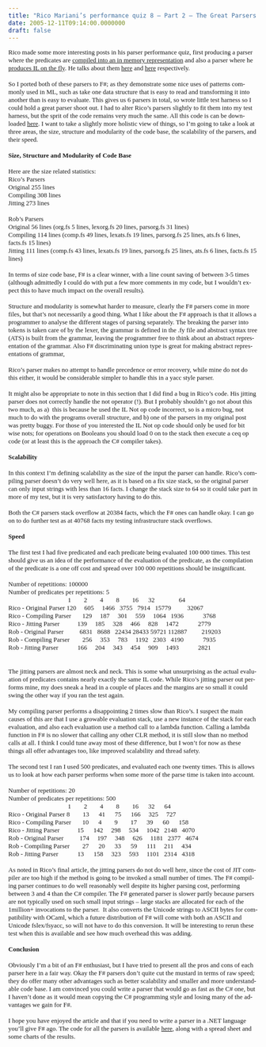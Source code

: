 ```yaml
---
title: "Rico Mariani’s performance quiz 8 – Part 2 – The Great Parsers Shoot Out"
date: 2005-12-11T09:14:00.0000000
draft: false
---
```


<P class=MsoNormal style="MARGIN: 0cm 0cm 0pt"><SPAN lang=EN-GB style="mso-ansi-language: EN-GB"><FONT size=2><FONT face=Verdana>Rico made some more interesting posts in his parser performance quiz, first producing a parser where the predicates are <A href="http://blogs.msdn.com/ricom/articles/498000.aspx">compiled into an in memory representation</A> and also a parser where he <A href="http://blogs.msdn.com/ricom/articles/498520.aspx">produces IL on the fly</A>. He talks about them <A href="http://blogs.msdn.com/ricom/archive/2005/11/29/498009.aspx">here</A> and <A href="http://blogs.msdn.com/ricom/archive/2005/11/30/498546.aspx">here</A> respectively.<?xml:namespace prefix = o ns = "urn:schemas-microsoft-com:office:office" /><o:p></o:p></FONT></FONT></SPAN></P>
<P class=MsoNormal style="MARGIN: 0cm 0cm 0pt"><SPAN lang=EN-GB style="mso-ansi-language: EN-GB"><o:p><FONT face=Verdana size=2>&nbsp;</FONT></o:p></SPAN></P>
<P class=MsoNormal style="MARGIN: 0cm 0cm 0pt"><SPAN lang=EN-GB style="mso-ansi-language: EN-GB"><FONT size=2><FONT face=Verdana>So I ported both of these parsers to F#; as they demonstrate some nice uses of patterns commonly used in ML, such as take one data structure that is easy to read and transforming it into another than is easy to evaluate. This gives us 6 parsers in total, so wrote little test harness so I could hold a great parser shoot out. I had to alter Rico&#8217;s parsers slightly to fit them into my test harness, but the sprit of the code remains very much the same. All this code is can be downloaded <A href="http://strangelights.com/download.aspx?url=/blog/downloads/parserperf2.zip">here</A>. I want to take a slightly more holistic view of things, so I&#8217;m going to take a look at three areas, the size, structure and modularity of the code base, the scalability of the parsers, and their speed.<o:p></o:p></FONT></FONT></SPAN></P>
<P class=MsoNormal style="MARGIN: 0cm 0cm 0pt"><SPAN lang=EN-GB style="mso-ansi-language: EN-GB"><o:p><FONT face=Verdana size=2>&nbsp;</FONT></o:p></SPAN></P>
<P class=MsoNormal style="MARGIN: 0cm 0cm 0pt"><B style="mso-bidi-font-weight: normal"><SPAN lang=EN-GB style="mso-ansi-language: EN-GB"><FONT size=2><FONT face=Verdana>Size, Structure and Modularity of Code Base<o:p></o:p></FONT></FONT></SPAN></B></P>
<P class=MsoNormal style="MARGIN: 0cm 0cm 0pt"><SPAN lang=EN-GB style="mso-ansi-language: EN-GB"><o:p><FONT face=Verdana size=2>&nbsp;</FONT></o:p></SPAN></P>
<P class=MsoNormal style="MARGIN: 0cm 0cm 0pt"><SPAN lang=EN-GB style="mso-ansi-language: EN-GB"><FONT size=2><FONT face=Verdana>Here are the size related statistics:<o:p></o:p></FONT></FONT></SPAN></P>
<P class=MsoNormal style="MARGIN: 0cm 0cm 0pt"><SPAN lang=EN-GB style="mso-ansi-language: EN-GB"><FONT size=2><FONT face=Verdana>Rico&#8217;s Parsers<o:p></o:p></FONT></FONT></SPAN></P>
<P class=MsoNormal style="MARGIN: 0cm 0cm 0pt"><SPAN lang=EN-GB style="mso-ansi-language: EN-GB"><FONT size=2><FONT face=Verdana>Original 255 lines<o:p></o:p></FONT></FONT></SPAN></P>
<P class=MsoNormal style="MARGIN: 0cm 0cm 0pt"><SPAN lang=EN-GB style="mso-ansi-language: EN-GB"><FONT size=2><FONT face=Verdana>Compiling 308 lines<o:p></o:p></FONT></FONT></SPAN></P>
<P class=MsoNormal style="MARGIN: 0cm 0cm 0pt"><SPAN lang=EN-GB style="mso-ansi-language: EN-GB"><FONT size=2><FONT face=Verdana>Jitting 273 lines<o:p></o:p></FONT></FONT></SPAN></P>
<P class=MsoNormal style="MARGIN: 0cm 0cm 0pt"><SPAN lang=EN-GB style="mso-ansi-language: EN-GB"><o:p><FONT face=Verdana size=2>&nbsp;</FONT></o:p></SPAN></P>
<P class=MsoNormal style="MARGIN: 0cm 0cm 0pt"><SPAN lang=EN-GB style="mso-ansi-language: EN-GB"><FONT size=2><FONT face=Verdana>Rob&#8217;s Parsers<o:p></o:p></FONT></FONT></SPAN></P>
<P class=MsoNormal style="MARGIN: 0cm 0cm 0pt"><SPAN lang=EN-GB style="mso-ansi-language: EN-GB"><FONT size=2><FONT face=Verdana>Original 56 lines (org.fs 5 lines, lexorg.fs 20 lines, parsorg.fs 31 lines)<o:p></o:p></FONT></FONT></SPAN></P>
<P class=MsoNormal style="MARGIN: 0cm 0cm 0pt"><SPAN lang=EN-GB style="mso-ansi-language: EN-GB"><FONT size=2><FONT face=Verdana>Compiling 114 lines (comp.fs 49 lines, lexats.fs 19 lines, parsorg.fs 25 lines, ats.fs 6 lines, facts.fs 15 lines)<o:p></o:p></FONT></FONT></SPAN></P>
<P class=MsoNormal style="MARGIN: 0cm 0cm 0pt"><SPAN lang=EN-GB style="mso-ansi-language: EN-GB"><FONT size=2><FONT face=Verdana>Jitting 111 lines (comp.fs 43 lines, lexats.fs 19 lines, parsorg.fs 25 lines, ats.fs 6 lines, facts.fs 15 lines)<o:p></o:p></FONT></FONT></SPAN></P>
<P class=MsoNormal style="MARGIN: 0cm 0cm 0pt"><SPAN lang=EN-GB style="mso-ansi-language: EN-GB"><o:p><FONT face=Verdana size=2>&nbsp;</FONT></o:p></SPAN></P>
<P class=MsoNormal style="MARGIN: 0cm 0cm 0pt"><SPAN lang=EN-GB style="mso-ansi-language: EN-GB"><FONT size=2><FONT face=Verdana>In terms of size code base, F# is a clear winner, with a line count saving of between 3-5 times (although admittedly I could do with put a few more comments in my code, but I wouldn&#8217;t expect this to have much impact on the overall results).<o:p></o:p></FONT></FONT></SPAN></P>
<P class=MsoNormal style="MARGIN: 0cm 0cm 0pt"><SPAN lang=EN-GB style="mso-ansi-language: EN-GB"><o:p><FONT face=Verdana size=2>&nbsp;</FONT></o:p></SPAN></P>
<P class=MsoNormal style="MARGIN: 0cm 0cm 0pt"><SPAN lang=EN-GB style="mso-ansi-language: EN-GB"><FONT size=2><FONT face=Verdana>Structure and modularity is somewhat harder to measure, clearly the F# parsers come in more files, but that&#8217;s not necessarily a good thing. What I like about the F# approach is that it allows a programmer to analyse the different stages of parsing separately. The breaking the parser into tokens is taken care of by the lexer, the grammar is defined in the .fy file and abstract syntax tree (ATS) is built from the grammar, leaving the programmer free to think about an abstract representation of the grammar. Also F# discriminating union type is great for making abstract representations of grammar, <o:p></o:p></FONT></FONT></SPAN></P>
<P class=MsoNormal style="MARGIN: 0cm 0cm 0pt"><SPAN lang=EN-GB style="mso-ansi-language: EN-GB"><o:p><FONT face=Verdana size=2>&nbsp;</FONT></o:p></SPAN></P>
<P class=MsoNormal style="MARGIN: 0cm 0cm 0pt"><SPAN lang=EN-GB style="mso-ansi-language: EN-GB"><FONT size=2><FONT face=Verdana>Rico&#8217;s parser makes no attempt to handle precedence or error recovery, while mine do not do this either, it would be considerable simpler to handle this in a yacc style parser.<o:p></o:p></FONT></FONT></SPAN></P>
<P class=MsoNormal style="MARGIN: 0cm 0cm 0pt"><SPAN lang=EN-GB style="mso-ansi-language: EN-GB"><o:p><FONT face=Verdana size=2>&nbsp;</FONT></o:p></SPAN></P>
<P class=MsoNormal style="MARGIN: 0cm 0cm 0pt"><SPAN lang=EN-GB style="mso-ansi-language: EN-GB"><FONT size=2><FONT face=Verdana>It might also be appropriate to note in this section that I did find a bug in Rico&#8217;s code. His jitting parser does not correctly handle the not operator (!). But I probably shouldn&#8217;t go not about this two much, as a)<SPAN style="mso-spacerun: yes">&nbsp; </SPAN>this is because he used the IL Not op code incorrect, so is a micro bug, not much to do with the programs overall structure, and b) one of the parsers in my original post was pretty buggy. For those of you interested the IL Not op code should only be used for bit wise nots; for operations on Booleans you should load 0 on to the stack then execute a ceq op code (or at least this is the approach the C# compiler takes).<o:p></o:p></FONT></FONT></SPAN></P>
<P class=MsoNormal style="MARGIN: 0cm 0cm 0pt"><SPAN lang=EN-GB style="mso-ansi-language: EN-GB"><o:p><FONT face=Verdana size=2>&nbsp;</FONT></o:p></SPAN></P>
<P class=MsoNormal style="MARGIN: 0cm 0cm 0pt"><B style="mso-bidi-font-weight: normal"><SPAN lang=EN-GB style="mso-ansi-language: EN-GB"><FONT size=2><FONT face=Verdana>Scalability<o:p></o:p></FONT></FONT></SPAN></B></P>
<P class=MsoNormal style="MARGIN: 0cm 0cm 0pt"><SPAN lang=EN-GB style="mso-ansi-language: EN-GB"><o:p><FONT face=Verdana size=2>&nbsp;</FONT></o:p></SPAN></P>
<P class=MsoNormal style="MARGIN: 0cm 0cm 0pt"><SPAN lang=EN-GB style="mso-ansi-language: EN-GB"><FONT size=2><FONT face=Verdana>In this context I&#8217;m defining scalability as the size of the input the parser can handle. Rico&#8217;s compiling parser doesn&#8217;t do very well here, as it is based on a fix size stack, so the original parser can only input strings with less than 16 facts. I change the stack size to 64 so it could take part in more of my test, but it is very satisfactory having to do this. <o:p></o:p></FONT></FONT></SPAN></P>
<P class=MsoNormal style="MARGIN: 0cm 0cm 0pt"><SPAN lang=EN-GB style="mso-ansi-language: EN-GB"><o:p><FONT face=Verdana size=2>&nbsp;</FONT></o:p></SPAN></P>
<P class=MsoNormal style="MARGIN: 0cm 0cm 0pt"><SPAN lang=EN-GB style="mso-ansi-language: EN-GB"><FONT size=2><FONT face=Verdana>Both the C# parsers stack overflow at 20384 facts, which the F# ones can handle okay. I can go on to do further test as at 40768 facts my testing infrastructure stack overflows.<o:p></o:p></FONT></FONT></SPAN></P>
<P class=MsoNormal style="MARGIN: 0cm 0cm 0pt"><SPAN lang=EN-GB style="mso-ansi-language: EN-GB"><o:p><FONT face=Verdana size=2>&nbsp;</FONT></o:p></SPAN></P>
<P class=MsoNormal style="MARGIN: 0cm 0cm 0pt"><B style="mso-bidi-font-weight: normal"><SPAN lang=EN-GB style="mso-ansi-language: EN-GB"><FONT size=2><FONT face=Verdana>Speed<o:p></o:p></FONT></FONT></SPAN></B></P>
<P class=MsoNormal style="MARGIN: 0cm 0cm 0pt"><SPAN lang=EN-GB style="mso-ansi-language: EN-GB"><o:p><FONT face=Verdana size=2>&nbsp;</FONT></o:p></SPAN></P>
<P class=MsoNormal style="MARGIN: 0cm 0cm 0pt"><SPAN lang=EN-GB style="mso-ansi-language: EN-GB"><FONT size=2><FONT face=Verdana>The first test I had five predicated and each predicate being evaluated 100&nbsp;000 times. This test should give us an idea of the performance of the evaluation of the predicate, as the compilation of the predicate is a one off cost and spread over 100&nbsp;000 repetitions should be insignificant. <o:p></o:p></FONT></FONT></SPAN></P>
<P class=MsoNormal style="MARGIN: 0cm 0cm 0pt"><SPAN lang=EN-GB style="mso-ansi-language: EN-GB"><o:p><FONT face=Verdana size=2>&nbsp;</FONT></o:p></SPAN></P>
<P class=MsoNormal style="MARGIN: 0cm 0cm 0pt"><SPAN lang=EN-GB style="mso-ansi-language: EN-GB"><FONT size=2><FONT face=Verdana>Number of repetitions: 100000<SPAN style="mso-tab-count: 7">&nbsp;&nbsp;&nbsp;&nbsp;&nbsp;&nbsp;&nbsp;&nbsp;&nbsp;&nbsp;&nbsp;&nbsp;&nbsp;&nbsp;&nbsp;&nbsp;&nbsp;&nbsp;&nbsp;&nbsp;&nbsp;&nbsp;&nbsp;&nbsp;&nbsp;&nbsp;&nbsp;&nbsp;&nbsp;&nbsp;&nbsp;&nbsp;&nbsp;&nbsp;&nbsp;&nbsp;&nbsp;&nbsp;&nbsp;&nbsp;&nbsp;&nbsp;&nbsp;&nbsp;&nbsp;&nbsp;&nbsp;&nbsp;&nbsp;&nbsp;&nbsp;&nbsp;&nbsp;&nbsp;&nbsp;&nbsp;&nbsp;&nbsp;&nbsp;&nbsp;&nbsp;&nbsp; </SPAN><o:p></o:p></FONT></FONT></SPAN></P>
<P class=MsoNormal style="MARGIN: 0cm 0cm 0pt"><SPAN lang=EN-GB style="mso-ansi-language: EN-GB"><FONT size=2><FONT face=Verdana>Number of predicates per repetitions: 5<SPAN style="mso-tab-count: 7">&nbsp;&nbsp;&nbsp;&nbsp;&nbsp;&nbsp;&nbsp;&nbsp;&nbsp;&nbsp;&nbsp;&nbsp;&nbsp;&nbsp;&nbsp;&nbsp;&nbsp;&nbsp;&nbsp;&nbsp;&nbsp;&nbsp;&nbsp;&nbsp;&nbsp;&nbsp;&nbsp;&nbsp;&nbsp;&nbsp;&nbsp;&nbsp;&nbsp;&nbsp;&nbsp;&nbsp;&nbsp;&nbsp;&nbsp;&nbsp;&nbsp;&nbsp;&nbsp;&nbsp;&nbsp;&nbsp;&nbsp;&nbsp;&nbsp;&nbsp;&nbsp;&nbsp;&nbsp;&nbsp;&nbsp;&nbsp;&nbsp;&nbsp;&nbsp;&nbsp; </SPAN><o:p></o:p></FONT></FONT></SPAN></P>
<P class=MsoNormal style="MARGIN: 0cm 0cm 0pt"><SPAN lang=EN-GB style="mso-ansi-language: EN-GB"><FONT size=2><FONT face=Verdana><SPAN style="mso-tab-count: 3">&nbsp;&nbsp;&nbsp;&nbsp;&nbsp;&nbsp;&nbsp;&nbsp;&nbsp;&nbsp;&nbsp;&nbsp;&nbsp;&nbsp;&nbsp;&nbsp;&nbsp;&nbsp;&nbsp;&nbsp;&nbsp;&nbsp;&nbsp;&nbsp;&nbsp;&nbsp;&nbsp; </SPAN><SPAN style="mso-tab-count: 1">&nbsp;&nbsp;&nbsp;&nbsp;&nbsp;&nbsp;&nbsp;&nbsp; </SPAN>1<SPAN style="mso-tab-count: 1">&nbsp;&nbsp;&nbsp;&nbsp;&nbsp;&nbsp;&nbsp; </SPAN>2<SPAN style="mso-tab-count: 1">&nbsp;&nbsp;&nbsp;&nbsp;&nbsp;&nbsp;&nbsp; </SPAN>4<SPAN style="mso-tab-count: 1">&nbsp;&nbsp;&nbsp;&nbsp;&nbsp;&nbsp;&nbsp; </SPAN>8<SPAN style="mso-tab-count: 1">&nbsp;&nbsp;&nbsp;&nbsp;&nbsp;&nbsp;&nbsp; </SPAN>16<SPAN style="mso-tab-count: 1">&nbsp;&nbsp;&nbsp;&nbsp;&nbsp; </SPAN>32<SPAN style="mso-tab-count: 1">&nbsp;&nbsp;&nbsp;&nbsp;&nbsp; </SPAN><SPAN style="mso-tab-count: 1">&nbsp;&nbsp;&nbsp;&nbsp;&nbsp;&nbsp;&nbsp;&nbsp; </SPAN>64<o:p></o:p></FONT></FONT></SPAN></P>
<P class=MsoNormal style="MARGIN: 0cm 0cm 0pt"><SPAN lang=EN-GB style="mso-ansi-language: EN-GB"><FONT size=2><FONT face=Verdana>Rico - Original Parser<SPAN style="mso-tab-count: 1"> </SPAN>120<SPAN style="mso-tab-count: 1">&nbsp;&nbsp;&nbsp;&nbsp; </SPAN>605<SPAN style="mso-tab-count: 1">&nbsp;&nbsp;&nbsp;&nbsp; </SPAN>1466<SPAN style="mso-tab-count: 1">&nbsp;&nbsp; </SPAN>3755<SPAN style="mso-tab-count: 1">&nbsp;&nbsp; </SPAN>7914<SPAN style="mso-tab-count: 1">&nbsp;&nbsp; </SPAN>15779<SPAN style="mso-tab-count: 1"> </SPAN><SPAN style="mso-tab-count: 1">&nbsp;&nbsp;&nbsp;&nbsp;&nbsp;&nbsp;&nbsp;&nbsp; </SPAN>32067<o:p></o:p></FONT></FONT></SPAN></P>
<P class=MsoNormal style="MARGIN: 0cm 0cm 0pt"><SPAN lang=EN-GB style="mso-ansi-language: EN-GB"><FONT size=2><FONT face=Verdana>Rico - Compiling Parser<SPAN style="mso-tab-count: 1">&nbsp;&nbsp;&nbsp;&nbsp;&nbsp;&nbsp; </SPAN>129<SPAN style="mso-tab-count: 1">&nbsp;&nbsp;&nbsp;&nbsp; </SPAN>187<SPAN style="mso-tab-count: 1">&nbsp;&nbsp;&nbsp;&nbsp; </SPAN>301<SPAN style="mso-tab-count: 1">&nbsp;&nbsp;&nbsp;&nbsp; </SPAN>559<SPAN style="mso-tab-count: 1">&nbsp;&nbsp;&nbsp;&nbsp; </SPAN>1064<SPAN style="mso-tab-count: 1">&nbsp;&nbsp; </SPAN>1936<SPAN style="mso-tab-count: 1">&nbsp;&nbsp; </SPAN><SPAN style="mso-tab-count: 1">&nbsp;&nbsp;&nbsp;&nbsp;&nbsp;&nbsp;&nbsp;&nbsp; </SPAN>3768<o:p></o:p></FONT></FONT></SPAN></P>
<P class=MsoNormal style="MARGIN: 0cm 0cm 0pt"><SPAN lang=EN-GB style="mso-ansi-language: EN-GB"><FONT size=2><FONT face=Verdana>Rico - Jitting Parser<SPAN style="mso-tab-count: 1">&nbsp; </SPAN><SPAN style="mso-tab-count: 1">&nbsp;&nbsp;&nbsp;&nbsp;&nbsp;&nbsp;&nbsp;&nbsp; </SPAN>139<SPAN style="mso-tab-count: 1">&nbsp;&nbsp;&nbsp;&nbsp; </SPAN>185<SPAN style="mso-tab-count: 1">&nbsp;&nbsp;&nbsp;&nbsp; </SPAN>328<SPAN style="mso-tab-count: 1">&nbsp;&nbsp;&nbsp;&nbsp; </SPAN>466<SPAN style="mso-tab-count: 1">&nbsp;&nbsp;&nbsp;&nbsp; </SPAN>828<SPAN style="mso-tab-count: 1">&nbsp;&nbsp;&nbsp;&nbsp; </SPAN>1472<SPAN style="mso-tab-count: 1">&nbsp;&nbsp; </SPAN><SPAN style="mso-tab-count: 1">&nbsp;&nbsp;&nbsp;&nbsp;&nbsp;&nbsp;&nbsp;&nbsp; </SPAN>2779<o:p></o:p></FONT></FONT></SPAN></P>
<P class=MsoNormal style="MARGIN: 0cm 0cm 0pt"><SPAN lang=EN-GB style="mso-ansi-language: EN-GB"><FONT size=2><FONT face=Verdana>Rob - Original Parser<SPAN style="mso-tab-count: 1"> </SPAN><SPAN style="mso-tab-count: 1">&nbsp;&nbsp;&nbsp;&nbsp;&nbsp;&nbsp;&nbsp;&nbsp; </SPAN>6831<SPAN style="mso-tab-count: 1">&nbsp;&nbsp; </SPAN>8688<SPAN style="mso-tab-count: 1">&nbsp;&nbsp; </SPAN>22434<SPAN style="mso-tab-count: 1"> </SPAN>28433<SPAN style="mso-tab-count: 1"> </SPAN>59721<SPAN style="mso-tab-count: 1"> </SPAN>112887<SPAN style="mso-tab-count: 1">&nbsp;&nbsp;&nbsp;&nbsp;&nbsp;&nbsp;&nbsp;&nbsp; </SPAN>219203<o:p></o:p></FONT></FONT></SPAN></P>
<P class=MsoNormal style="MARGIN: 0cm 0cm 0pt"><SPAN lang=EN-GB style="mso-ansi-language: EN-GB"><FONT size=2><FONT face=Verdana>Rob - Compiling Parser<SPAN style="mso-tab-count: 1">&nbsp;&nbsp;&nbsp;&nbsp;&nbsp;&nbsp;&nbsp; </SPAN>256<SPAN style="mso-tab-count: 1">&nbsp;&nbsp;&nbsp;&nbsp; </SPAN>353<SPAN style="mso-tab-count: 1">&nbsp;&nbsp;&nbsp;&nbsp; </SPAN>783<SPAN style="mso-tab-count: 1">&nbsp;&nbsp;&nbsp;&nbsp; </SPAN>1192<SPAN style="mso-tab-count: 1">&nbsp;&nbsp; </SPAN>2303<SPAN style="mso-tab-count: 1">&nbsp;&nbsp; </SPAN>4190<SPAN style="mso-tab-count: 1">&nbsp;&nbsp; </SPAN><SPAN style="mso-tab-count: 1">&nbsp;&nbsp;&nbsp;&nbsp;&nbsp;&nbsp;&nbsp;&nbsp; </SPAN>7935<o:p></o:p></FONT></FONT></SPAN></P>
<P class=MsoNormal style="MARGIN: 0cm 0cm 0pt"><SPAN lang=EN-GB style="mso-ansi-language: EN-GB"><FONT size=2><FONT face=Verdana>Rob - Jitting Parser<SPAN style="mso-tab-count: 1">&nbsp;&nbsp; </SPAN><SPAN style="mso-tab-count: 1">&nbsp;&nbsp;&nbsp;&nbsp;&nbsp;&nbsp;&nbsp;&nbsp; </SPAN>166<SPAN style="mso-tab-count: 1">&nbsp;&nbsp;&nbsp;&nbsp; </SPAN>204<SPAN style="mso-tab-count: 1">&nbsp;&nbsp;&nbsp;&nbsp; </SPAN>343<SPAN style="mso-tab-count: 1">&nbsp;&nbsp;&nbsp;&nbsp; </SPAN>454<SPAN style="mso-tab-count: 1">&nbsp;&nbsp;&nbsp;&nbsp; </SPAN>909<SPAN style="mso-tab-count: 1">&nbsp;&nbsp;&nbsp;&nbsp; </SPAN>1493<SPAN style="mso-tab-count: 1">&nbsp;&nbsp; </SPAN><SPAN style="mso-tab-count: 1">&nbsp;&nbsp;&nbsp;&nbsp;&nbsp;&nbsp;&nbsp;&nbsp; </SPAN>2821<o:p></o:p></FONT></FONT></SPAN></P>
<P class=MsoNormal style="MARGIN: 0cm 0cm 0pt"><SPAN lang=EN-GB style="mso-ansi-language: EN-GB"><o:p><FONT face=Verdana size=2>&nbsp;</FONT></o:p></SPAN></P>
<P class=MsoNormal style="MARGIN: 0cm 0cm 0pt"><SPAN lang=EN-GB style="mso-ansi-language: EN-GB"><o:p><FONT face=Verdana size=2>&nbsp;</FONT></o:p></SPAN></P>
<P class=MsoNormal style="MARGIN: 0cm 0cm 0pt"><SPAN lang=EN-GB style="mso-ansi-language: EN-GB"><FONT size=2><FONT face=Verdana>The jitting parsers are almost neck and neck. This is some what unsurprising as the actual evaluation of predicates contains nearly exactly the same IL code. While Rico&#8217;s jitting parser out performs mine, my does sneak a head in a couple of places and the margins are so small it could swing the other way if you ran the test again. <o:p></o:p></FONT></FONT></SPAN></P>
<P class=MsoNormal style="MARGIN: 0cm 0cm 0pt"><SPAN lang=EN-GB style="mso-ansi-language: EN-GB"><o:p><FONT face=Verdana size=2>&nbsp;</FONT></o:p></SPAN></P>
<P class=MsoNormal style="MARGIN: 0cm 0cm 0pt"><SPAN lang=EN-GB style="mso-ansi-language: EN-GB"><FONT size=2><FONT face=Verdana>My compiling parser performs a disappointing 2 times slow than Rico&#8217;s. I suspect the main causes of this are that I use a growable evaluation stack, use a new instance of the stack for each evaluation, and also each evaluation use a method call to a lambda function. Calling a lambda function in F# is no slower that calling any other CLR method, it is still slow than no method calls at all. I think I could tune away most of these difference, but I won&#8217;t for now as these things all offer advantages too, like improved scalability and thread safety. <o:p></o:p></FONT></FONT></SPAN></P>
<P class=MsoNormal style="MARGIN: 0cm 0cm 0pt"><SPAN lang=EN-GB style="mso-ansi-language: EN-GB"><o:p><FONT face=Verdana size=2>&nbsp;</FONT></o:p></SPAN></P>
<P class=MsoNormal style="MARGIN: 0cm 0cm 0pt"><SPAN lang=EN-GB style="mso-ansi-language: EN-GB"><FONT size=2><FONT face=Verdana>The second test I ran I used 500 predicates, and evaluated each one twenty times. This is allows us to look at how each parser performs when some more of the parse time is taken into account.<o:p></o:p></FONT></FONT></SPAN></P>
<P class=MsoNormal style="MARGIN: 0cm 0cm 0pt"><SPAN lang=EN-GB style="mso-ansi-language: EN-GB"><o:p><FONT face=Verdana size=2>&nbsp;</FONT></o:p></SPAN></P>
<P class=MsoNormal style="MARGIN: 0cm 0cm 0pt"><SPAN lang=EN-GB style="mso-ansi-language: EN-GB"><FONT size=2><FONT face=Verdana>Number of repetitions: 20<SPAN style="mso-tab-count: 7">&nbsp;&nbsp;&nbsp;&nbsp;&nbsp;&nbsp;&nbsp;&nbsp;&nbsp;&nbsp;&nbsp;&nbsp;&nbsp;&nbsp;&nbsp;&nbsp;&nbsp;&nbsp;&nbsp;&nbsp;&nbsp;&nbsp;&nbsp;&nbsp;&nbsp;&nbsp;&nbsp;&nbsp;&nbsp;&nbsp;&nbsp;&nbsp;&nbsp;&nbsp;&nbsp;&nbsp;&nbsp;&nbsp;&nbsp;&nbsp;&nbsp;&nbsp;&nbsp;&nbsp;&nbsp;&nbsp;&nbsp;&nbsp;&nbsp;&nbsp;&nbsp;&nbsp;&nbsp;&nbsp;&nbsp;&nbsp;&nbsp;&nbsp;&nbsp; </SPAN><o:p></o:p></FONT></FONT></SPAN></P>
<P class=MsoNormal style="MARGIN: 0cm 0cm 0pt"><SPAN lang=EN-GB style="mso-ansi-language: EN-GB"><FONT size=2><FONT face=Verdana>Number of predicates per repetitions: 500<SPAN style="mso-tab-count: 7">&nbsp;&nbsp;&nbsp;&nbsp;&nbsp;&nbsp;&nbsp;&nbsp;&nbsp;&nbsp;&nbsp;&nbsp;&nbsp;&nbsp;&nbsp;&nbsp;&nbsp;&nbsp;&nbsp;&nbsp;&nbsp;&nbsp;&nbsp;&nbsp;&nbsp;&nbsp;&nbsp;&nbsp;&nbsp;&nbsp;&nbsp;&nbsp;&nbsp;&nbsp;&nbsp;&nbsp;&nbsp;&nbsp;&nbsp;&nbsp;&nbsp;&nbsp;&nbsp;&nbsp;&nbsp;&nbsp;&nbsp;&nbsp;&nbsp;&nbsp;&nbsp;&nbsp;&nbsp;&nbsp;&nbsp;&nbsp; </SPAN><o:p></o:p></FONT></FONT></SPAN></P>
<P class=MsoNormal style="MARGIN: 0cm 0cm 0pt"><SPAN lang=EN-GB style="mso-ansi-language: EN-GB"><FONT size=2><FONT face=Verdana><SPAN style="mso-tab-count: 1">&nbsp;&nbsp;&nbsp;&nbsp;&nbsp;&nbsp;&nbsp;&nbsp; </SPAN><SPAN style="mso-tab-count: 3">&nbsp;&nbsp;&nbsp;&nbsp;&nbsp;&nbsp;&nbsp;&nbsp;&nbsp;&nbsp;&nbsp;&nbsp;&nbsp;&nbsp;&nbsp;&nbsp;&nbsp;&nbsp;&nbsp;&nbsp;&nbsp;&nbsp;&nbsp;&nbsp;&nbsp;&nbsp;&nbsp; </SPAN>1<SPAN style="mso-tab-count: 1">&nbsp;&nbsp;&nbsp;&nbsp;&nbsp;&nbsp;&nbsp; </SPAN>2<SPAN style="mso-tab-count: 1">&nbsp;&nbsp;&nbsp;&nbsp;&nbsp;&nbsp;&nbsp; </SPAN>4<SPAN style="mso-tab-count: 1">&nbsp;&nbsp;&nbsp;&nbsp;&nbsp;&nbsp;&nbsp; </SPAN>8<SPAN style="mso-tab-count: 1">&nbsp;&nbsp;&nbsp;&nbsp;&nbsp;&nbsp;&nbsp; </SPAN>16<SPAN style="mso-tab-count: 1">&nbsp;&nbsp;&nbsp;&nbsp;&nbsp; </SPAN>32<SPAN style="mso-tab-count: 1">&nbsp;&nbsp;&nbsp;&nbsp;&nbsp; </SPAN>64<o:p></o:p></FONT></FONT></SPAN></P>
<P class=MsoNormal style="MARGIN: 0cm 0cm 0pt"><SPAN lang=EN-GB style="mso-ansi-language: EN-GB"><FONT size=2><FONT face=Verdana>Rico - Original Parser<SPAN style="mso-tab-count: 1"> </SPAN>8<SPAN style="mso-tab-count: 1">&nbsp;&nbsp;&nbsp;&nbsp;&nbsp;&nbsp;&nbsp; </SPAN>13<SPAN style="mso-tab-count: 1">&nbsp;&nbsp;&nbsp;&nbsp;&nbsp; </SPAN>41<SPAN style="mso-tab-count: 1">&nbsp;&nbsp;&nbsp;&nbsp;&nbsp; </SPAN>75<SPAN style="mso-tab-count: 1">&nbsp;&nbsp;&nbsp;&nbsp;&nbsp; </SPAN>166<SPAN style="mso-tab-count: 1">&nbsp;&nbsp;&nbsp;&nbsp; </SPAN>325<SPAN style="mso-tab-count: 1">&nbsp;&nbsp;&nbsp;&nbsp; </SPAN>727<o:p></o:p></FONT></FONT></SPAN></P>
<P class=MsoNormal style="MARGIN: 0cm 0cm 0pt"><SPAN lang=EN-GB style="mso-ansi-language: EN-GB"><FONT size=2><FONT face=Verdana>Rico - Compiling Parser<SPAN style="mso-tab-count: 1">&nbsp;&nbsp;&nbsp;&nbsp;&nbsp;&nbsp; </SPAN>10<SPAN style="mso-tab-count: 1">&nbsp;&nbsp;&nbsp;&nbsp;&nbsp; </SPAN>4<SPAN style="mso-tab-count: 1">&nbsp;&nbsp;&nbsp;&nbsp;&nbsp;&nbsp;&nbsp; </SPAN>9<SPAN style="mso-tab-count: 1">&nbsp;&nbsp;&nbsp;&nbsp;&nbsp;&nbsp;&nbsp; </SPAN>17<SPAN style="mso-tab-count: 1">&nbsp;&nbsp;&nbsp;&nbsp;&nbsp; </SPAN>39<SPAN style="mso-tab-count: 1">&nbsp;&nbsp;&nbsp;&nbsp;&nbsp; </SPAN>60<SPAN style="mso-tab-count: 1">&nbsp;&nbsp;&nbsp;&nbsp;&nbsp; </SPAN>158<o:p></o:p></FONT></FONT></SPAN></P>
<P class=MsoNormal style="MARGIN: 0cm 0cm 0pt"><SPAN lang=EN-GB style="mso-ansi-language: EN-GB"><FONT size=2><FONT face=Verdana>Rico - Jitting Parser<SPAN style="mso-tab-count: 1">&nbsp; </SPAN><SPAN style="mso-tab-count: 1">&nbsp;&nbsp;&nbsp;&nbsp;&nbsp;&nbsp;&nbsp;&nbsp; </SPAN>15<SPAN style="mso-tab-count: 1">&nbsp;&nbsp;&nbsp;&nbsp;&nbsp; </SPAN>142<SPAN style="mso-tab-count: 1">&nbsp;&nbsp;&nbsp;&nbsp; </SPAN>298<SPAN style="mso-tab-count: 1">&nbsp;&nbsp;&nbsp;&nbsp; </SPAN>534<SPAN style="mso-tab-count: 1">&nbsp;&nbsp;&nbsp;&nbsp; </SPAN>1042<SPAN style="mso-tab-count: 1">&nbsp;&nbsp; </SPAN>2148<SPAN style="mso-tab-count: 1">&nbsp;&nbsp; </SPAN>4070<o:p></o:p></FONT></FONT></SPAN></P>
<P class=MsoNormal style="MARGIN: 0cm 0cm 0pt"><SPAN lang=EN-GB style="mso-ansi-language: EN-GB"><FONT size=2><FONT face=Verdana>Rob - Original Parser<SPAN style="mso-tab-count: 1"> </SPAN><SPAN style="mso-tab-count: 1">&nbsp;&nbsp;&nbsp;&nbsp;&nbsp;&nbsp;&nbsp;&nbsp; </SPAN>174<SPAN style="mso-tab-count: 1">&nbsp;&nbsp;&nbsp;&nbsp; </SPAN>197<SPAN style="mso-tab-count: 1">&nbsp;&nbsp;&nbsp;&nbsp; </SPAN>348<SPAN style="mso-tab-count: 1">&nbsp;&nbsp;&nbsp;&nbsp; </SPAN>626<SPAN style="mso-tab-count: 1">&nbsp;&nbsp;&nbsp;&nbsp; </SPAN>1181<SPAN style="mso-tab-count: 1">&nbsp;&nbsp; </SPAN>2377<SPAN style="mso-tab-count: 1">&nbsp;&nbsp; </SPAN>4674<o:p></o:p></FONT></FONT></SPAN></P>
<P class=MsoNormal style="MARGIN: 0cm 0cm 0pt"><SPAN lang=EN-GB style="mso-ansi-language: EN-GB"><FONT size=2><FONT face=Verdana>Rob - Compiling Parser<SPAN style="mso-tab-count: 1">&nbsp;&nbsp;&nbsp;&nbsp;&nbsp;&nbsp;&nbsp; </SPAN>27<SPAN style="mso-tab-count: 1">&nbsp;&nbsp;&nbsp;&nbsp;&nbsp; </SPAN>20<SPAN style="mso-tab-count: 1">&nbsp;&nbsp;&nbsp;&nbsp;&nbsp; </SPAN>33<SPAN style="mso-tab-count: 1">&nbsp;&nbsp;&nbsp;&nbsp;&nbsp; </SPAN>59<SPAN style="mso-tab-count: 1">&nbsp;&nbsp;&nbsp;&nbsp;&nbsp; </SPAN>111<SPAN style="mso-tab-count: 1">&nbsp;&nbsp;&nbsp;&nbsp; </SPAN>211<SPAN style="mso-tab-count: 1">&nbsp;&nbsp;&nbsp;&nbsp; </SPAN>434<o:p></o:p></FONT></FONT></SPAN></P>
<P class=MsoNormal style="MARGIN: 0cm 0cm 0pt"><SPAN lang=EN-GB style="mso-ansi-language: EN-GB"><FONT size=2><FONT face=Verdana>Rob - Jitting Parser<SPAN style="mso-tab-count: 1">&nbsp;&nbsp; </SPAN><SPAN style="mso-tab-count: 1">&nbsp;&nbsp;&nbsp;&nbsp;&nbsp;&nbsp;&nbsp;&nbsp; </SPAN>13<SPAN style="mso-tab-count: 1">&nbsp;&nbsp;&nbsp;&nbsp;&nbsp; </SPAN>158<SPAN style="mso-tab-count: 1">&nbsp;&nbsp;&nbsp;&nbsp; </SPAN>323<SPAN style="mso-tab-count: 1">&nbsp;&nbsp;&nbsp;&nbsp; </SPAN>593<SPAN style="mso-tab-count: 1">&nbsp;&nbsp;&nbsp;&nbsp; </SPAN>1101<SPAN style="mso-tab-count: 1">&nbsp;&nbsp; </SPAN>2314<SPAN style="mso-tab-count: 1">&nbsp;&nbsp; </SPAN>4318<o:p></o:p></FONT></FONT></SPAN></P>
<P class=MsoNormal style="MARGIN: 0cm 0cm 0pt"><SPAN lang=EN-GB style="mso-ansi-language: EN-GB"><o:p><FONT face=Verdana size=2>&nbsp;</FONT></o:p></SPAN></P>
<P class=MsoNormal style="MARGIN: 0cm 0cm 0pt"><SPAN lang=EN-GB style="mso-ansi-language: EN-GB"><FONT size=2><FONT face=Verdana>As noted in Rico&#8217;s final article, the jitting parsers do not do well here, since the cost of JIT compiler are too high if the method is going to be invoked a small number of times. The F# compiling parser continues to do well reasonably well despite its higher parsing cost, performing between 3 and 4 than the C# compiler. The F# generated parser is slower partly because parsers are not typically used on such small input strings &#8211; large stacks are allocated for each of the 1million+ invocations to the parser.<SPAN style="mso-spacerun: yes">&nbsp; </SPAN>It also converts the Unicode strings to ASCII bytes for compatibility with OCaml, which a future distribution of F# will come with both an ASCII and Unicode fslex/fsyacc, so will not have to do this conversion. It will be interesting to rerun these test when this is available and see how much overhead this was adding.<o:p></o:p></FONT></FONT></SPAN></P>
<P class=MsoNormal style="MARGIN: 0cm 0cm 0pt"><SPAN lang=EN-GB style="mso-ansi-language: EN-GB"><o:p><FONT face=Verdana size=2>&nbsp;</FONT></o:p></SPAN></P>
<P class=MsoNormal style="MARGIN: 0cm 0cm 0pt"><B style="mso-bidi-font-weight: normal"><SPAN lang=EN-GB style="mso-ansi-language: EN-GB"><FONT size=2><FONT face=Verdana>Conclusion<o:p></o:p></FONT></FONT></SPAN></B></P>
<P class=MsoNormal style="MARGIN: 0cm 0cm 0pt"><SPAN lang=EN-GB style="mso-ansi-language: EN-GB"><o:p><FONT face=Verdana size=2>&nbsp;</FONT></o:p></SPAN></P>
<P class=MsoNormal style="MARGIN: 0cm 0cm 0pt"><SPAN lang=EN-GB style="mso-ansi-language: EN-GB"><FONT size=2><FONT face=Verdana>Obviously I&#8217;m a bit of an F# enthusiast, but I have tried to present all the pros and cons of each parser here in a fair way. Okay the F# parsers don&#8217;t quite cut the mustard in terms of raw speed; they do offer many other advantages such as better scalability and smaller and more understandable code base. I am convinced you could write a parser that would go as fast as the C# one, but I haven&#8217;t done as it would mean copying the C# programming style and losing many of the advantages we gain for F#. <o:p></o:p></FONT></FONT></SPAN></P>
<P class=MsoNormal style="MARGIN: 0cm 0cm 0pt"><SPAN lang=EN-GB style="mso-ansi-language: EN-GB"><o:p><FONT face=Verdana size=2>&nbsp;</FONT></o:p></SPAN></P>
<P class=MsoNormal style="MARGIN: 0cm 0cm 0pt"><SPAN lang=EN-GB style="mso-ansi-language: EN-GB"><FONT size=2><FONT face=Verdana>I hope you have enjoyed the article and that if you need to write a parser in a .NET language you&#8217;ll give F# ago. The code for all the parsers is available <A href="http://strangelights.com/download.aspx?url=/blog/downloads/parserperf2.zip">here</A>, along with a spread sheet and some charts of the results. <o:p></o:p></FONT></FONT></SPAN></P>
<P class=MsoNormal style="MARGIN: 0cm 0cm 0pt">
<P class=MsoNormal style="MARGIN: 0cm 0cm 0pt"><SPAN lang=EN-GB style="mso-ansi-language: EN-GB"><FONT face=Verdana size=2></FONT></SPAN></P><SPAN lang=EN-GB style="mso-ansi-language: EN-GB"><o:p><FONT face=Verdana size=2>&nbsp;</FONT></o:p></SPAN></P>
